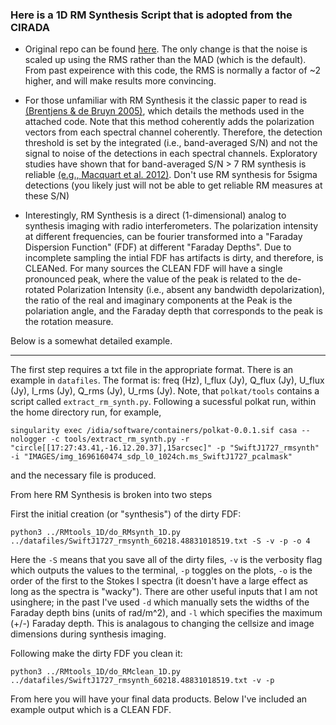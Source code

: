 ### Here is a 1D RM Synthesis Script that is adopted from the CIRADA

* Original repo can be found [here](https://github.com/CIRADA-Tools/RM-Tools). The  only change is that the noise is scaled up using the RMS rather than the MAD (which is the default). From past expeirence with this code, the RMS is normally a factor of ~2 higher, and will make results more convincing. 

* For those unfamiliar with RM Synthesis it the classic paper to read is [(Brentjens & de Bruyn 2005)](https://arxiv.org/abs/astro-ph/0507349), which details the methods used in the attached code. Note that this method coherently adds the polarization vectors from each spectral channel coherently. Therefore, the detection threshold is set by the integrated (i.e., band-averaged S/N) and not the signal to noise of the detections in each spectral channels. Exploratory studies have shown that for band-averaged S/N > 7 RM synthesis is reliable [(e.g., Macquart et al. 2012)](https://arxiv.org/abs/1203.2706). Don't use RM synthesis for 5sigma detections (you likely just will not be able to get reliable RM measures at these S/N)

* Interestingly, RM Synthesis is a direct (1-dimensional) analog to synthesis imaging with radio interferometers. The polarization intensity at different frequencies, can be fourier transformed into a "Faraday Dispersion Function" (FDF) at different "Faraday Depths". Due to incomplete sampling the intial FDF has artifacts is dirty, and therefore, is CLEANed. For many sources the CLEAN FDF will have a single pronounced peak, where the value of the peak is related to the de-rotated Polarization Intensity (i.e., absent any bandwidth depolarization), the ratio of the real and imaginary components at the Peak is the polariation angle, and the Faraday depth that corresponds to the peak is the rotation measure.

Below is a somewhat detailed example.

---

The first step requires a txt file in the appropriate format. There is an example in `datafiles`. The format is: freq (Hz), I_flux (Jy), Q_flux (Jy), U_flux (Jy), I_rms (Jy), Q_rms (Jy), U_rms (Jy). Note, that `polkat/tools` contains a script called `extract_rm_synth.py`. Following a sucessful polkat run, within the home directory run, for example,  

```
singularity exec /idia/software/containers/polkat-0.0.1.sif casa --nologger -c tools/extract_rm_synth.py -r "circle[[17:27:43.41,-16.12.20.37],15arcsec]" -p "SwiftJ1727_rmsynth" -i "IMAGES/img_1696160474_sdp_l0_1024ch.ms_SwiftJ1727_pcalmask"
```

and the necessary file is produced.

From here RM Synthesis is broken into two steps

First the initial creation (or "synthesis") of the dirty FDF:

```
python3 ../RMtools_1D/do_RMsynth_1D.py ../datafiles/SwiftJ1727_rmsynth_60218.48831018519.txt -S -v -p -o 4
```

Here the `-S` means that you save all of the dirty files, `-v` is the verbosity flag which outputs the values to the terminal, `-p` toggles on the plots, `-o` is the order of the first to the Stokes I spectra (it doesn't have a large effect as long as the spectra is "wacky").  There are other useful inputs that I am not usinghere; in the past I've used `-d` which manually sets the widths of the Faraday depth bins (units of rad/m^2), and `-l` which specifies the maximum (+/-) Faraday depth. This is analagous to changing the cellsize and image dimensions during synthesis imaging. 

Following make the dirty FDF you clean it: 

```
python3 ../RMtools_1D/do_RMclean_1D.py ../datafiles/SwiftJ1727_rmsynth_60218.48831018519.txt -v -p
```

From here you will have your final data products. Below I've included an example output which is a CLEAN FDF. 




